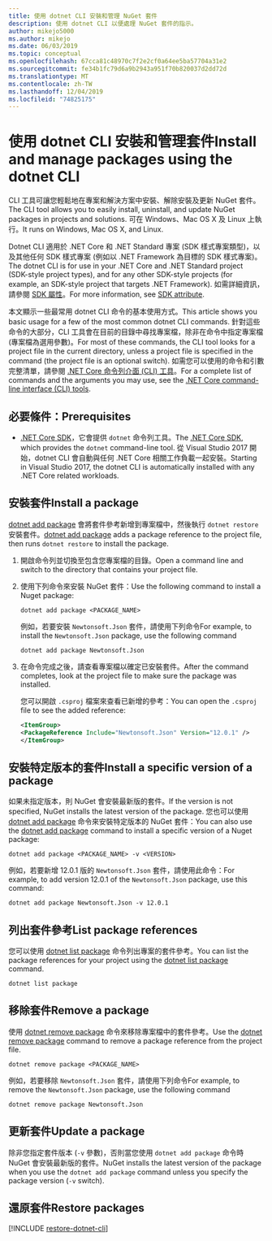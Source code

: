 ```yaml
---
title: 使用 dotnet CLI 安裝和管理 NuGet 套件
description: 使用 dotnet CLI 以便處理 NuGet 套件的指示。
author: mikejo5000
ms.author: mikejo
ms.date: 06/03/2019
ms.topic: conceptual
ms.openlocfilehash: 67cca81c48970c7f2e2cf0a64ee5ba57704a31e2
ms.sourcegitcommit: fe34b1fc79d6a9b2943a951f70b820037d2dd72d
ms.translationtype: MT
ms.contentlocale: zh-TW
ms.lasthandoff: 12/04/2019
ms.locfileid: "74825175"
---
```

# <a name="install-and-manage-packages-using-the-dotnet-cli"></a><span data-ttu-id="c00ec-103">使用 dotnet CLI 安裝和管理套件</span><span class="sxs-lookup"><span data-stu-id="c00ec-103">Install and manage packages using the dotnet CLI</span></span>

<span data-ttu-id="c00ec-104">CLI 工具可讓您輕鬆地在專案和解決方案中安裝、解除安裝及更新 NuGet 套件。</span><span class="sxs-lookup"><span data-stu-id="c00ec-104">The CLI tool allows you to easily install, uninstall, and update NuGet packages in projects and solutions.</span></span> <span data-ttu-id="c00ec-105">可在 Windows、Mac OS X 及 Linux 上執行。</span><span class="sxs-lookup"><span data-stu-id="c00ec-105">It runs on Windows, Mac OS X, and Linux.</span></span>

<span data-ttu-id="c00ec-106">Dotnet CLI 適用於 .NET Core 和 .NET Standard 專案 (SDK 樣式專案類型)，以及其他任何 SDK 樣式專案 (例如以 .NET Framework 為目標的 SDK 樣式專案)。</span><span class="sxs-lookup"><span data-stu-id="c00ec-106">The dotnet CLI is for use in your .NET Core and .NET Standard project (SDK-style project types), and for any other SDK-style projects (for example, an SDK-style project that targets .NET Framework).</span></span> <span data-ttu-id="c00ec-107">如需詳細資訊，請參閱 [SDK 屬性](/dotnet/core/tools/csproj#additions)。</span><span class="sxs-lookup"><span data-stu-id="c00ec-107">For more information, see [SDK attribute](/dotnet/core/tools/csproj#additions).</span></span>

<span data-ttu-id="c00ec-108">本文顯示一些最常用 dotnet CLI 命令的基本使用方式。</span><span class="sxs-lookup"><span data-stu-id="c00ec-108">This article shows you basic usage for a few of the most common dotnet CLI commands.</span></span> <span data-ttu-id="c00ec-109">針對這些命令的大部分，CLI 工具會在目前的目錄中尋找專案檔，除非在命令中指定專案檔 (專案檔為選用參數)。</span><span class="sxs-lookup"><span data-stu-id="c00ec-109">For most of these commands, the CLI tool looks for a project file in the current directory, unless a project file is specified in the command (the project file is an optional switch).</span></span> <span data-ttu-id="c00ec-110">如需您可以使用的命令和引數完整清單，請參閱 [.NET Core 命令列介面 (CLI) 工具](../reference/dotnet-commands.md)。</span><span class="sxs-lookup"><span data-stu-id="c00ec-110">For a complete list of commands and the arguments you may use, see the [.NET Core command-line interface (CLI) tools](../reference/dotnet-commands.md).</span></span>

## <a name="prerequisites"></a><span data-ttu-id="c00ec-111">必要條件：</span><span class="sxs-lookup"><span data-stu-id="c00ec-111">Prerequisites</span></span>

- <span data-ttu-id="c00ec-112">[.NET Core SDK](https://www.microsoft.com/net/download/)，它會提供 `dotnet` 命令列工具。</span><span class="sxs-lookup"><span data-stu-id="c00ec-112">The [.NET Core SDK](https://www.microsoft.com/net/download/), which provides the `dotnet` command-line tool.</span></span> <span data-ttu-id="c00ec-113">從 Visual Studio 2017 開始，dotnet CLI 會自動與任何 .NET Core 相關工作負載一起安裝。</span><span class="sxs-lookup"><span data-stu-id="c00ec-113">Starting in Visual Studio 2017, the dotnet CLI is automatically installed with any .NET Core related workloads.</span></span>

## <a name="install-a-package"></a><span data-ttu-id="c00ec-114">安裝套件</span><span class="sxs-lookup"><span data-stu-id="c00ec-114">Install a package</span></span>

<span data-ttu-id="c00ec-115">[dotnet add package](/dotnet/core/tools/dotnet-add-package?tabs=netcore2x) 會將套件參考新增到專案檔中，然後執行 `dotnet restore` 安裝套件。</span><span class="sxs-lookup"><span data-stu-id="c00ec-115">[dotnet add package](/dotnet/core/tools/dotnet-add-package?tabs=netcore2x) adds a package reference to the project file, then runs `dotnet restore` to install the package.</span></span>

1. <span data-ttu-id="c00ec-116">開啟命令列並切換至包含您專案檔的目錄。</span><span class="sxs-lookup"><span data-stu-id="c00ec-116">Open a command line and switch to the directory that contains your project file.</span></span>

2. <span data-ttu-id="c00ec-117">使用下列命令來安裝 NuGet 套件：</span><span class="sxs-lookup"><span data-stu-id="c00ec-117">Use the following command to install a Nuget package:</span></span>

    ```dotnetcli
    dotnet add package <PACKAGE_NAME>
    ```

    <span data-ttu-id="c00ec-118">例如，若要安裝 `Newtonsoft.Json` 套件，請使用下列命令</span><span class="sxs-lookup"><span data-stu-id="c00ec-118">For example, to install the `Newtonsoft.Json` package, use the following command</span></span>

    ```dotnetcli
    dotnet add package Newtonsoft.Json
    ```

3. <span data-ttu-id="c00ec-119">在命令完成之後，請查看專案檔以確定已安裝套件。</span><span class="sxs-lookup"><span data-stu-id="c00ec-119">After the command completes, look at the project file to make sure the package was installed.</span></span>

   <span data-ttu-id="c00ec-120">您可以開啟 `.csproj` 檔案來查看已新增的參考：</span><span class="sxs-lookup"><span data-stu-id="c00ec-120">You can open the `.csproj` file to see the added reference:</span></span>

    ```xml
   <ItemGroup>
    <PackageReference Include="Newtonsoft.Json" Version="12.0.1" />
   </ItemGroup>
    ```

## <a name="install-a-specific-version-of-a-package"></a><span data-ttu-id="c00ec-121">安裝特定版本的套件</span><span class="sxs-lookup"><span data-stu-id="c00ec-121">Install a specific version of a package</span></span>

<span data-ttu-id="c00ec-122">如果未指定版本，則 NuGet 會安裝最新版的套件。</span><span class="sxs-lookup"><span data-stu-id="c00ec-122">If the version is not specified, NuGet installs the latest version of the package.</span></span> <span data-ttu-id="c00ec-123">您也可以使用 [dotnet add package](/dotnet/core/tools/dotnet-add-package?tabs=netcore2x) 命令來安裝特定版本的 NuGet 套件：</span><span class="sxs-lookup"><span data-stu-id="c00ec-123">You can also use the [dotnet add package](/dotnet/core/tools/dotnet-add-package?tabs=netcore2x) command to install a specific version of a Nuget package:</span></span>

```dotnetcli
dotnet add package <PACKAGE_NAME> -v <VERSION>
```

<span data-ttu-id="c00ec-124">例如，若要新增 12.0.1 版的 `Newtonsoft.Json` 套件，請使用此命令：</span><span class="sxs-lookup"><span data-stu-id="c00ec-124">For example, to add version 12.0.1 of the `Newtonsoft.Json` package, use this command:</span></span>

```dotnetcli
dotnet add package Newtonsoft.Json -v 12.0.1
```

## <a name="list-package-references"></a><span data-ttu-id="c00ec-125">列出套件參考</span><span class="sxs-lookup"><span data-stu-id="c00ec-125">List package references</span></span>

<span data-ttu-id="c00ec-126">您可以使用 [dotnet list package](/dotnet/core/tools/dotnet-list-package?tabs=netcore2x) 命令列出專案的套件參考。</span><span class="sxs-lookup"><span data-stu-id="c00ec-126">You can list the package references for your project using the [dotnet list package](/dotnet/core/tools/dotnet-list-package?tabs=netcore2x) command.</span></span>

```dotnetcli
dotnet list package
```

## <a name="remove-a-package"></a><span data-ttu-id="c00ec-127">移除套件</span><span class="sxs-lookup"><span data-stu-id="c00ec-127">Remove a package</span></span>

<span data-ttu-id="c00ec-128">使用 [dotnet remove package](/dotnet/core/tools/dotnet-remove-package?tabs=netcore2x) 命令來移除專案檔中的套件參考。</span><span class="sxs-lookup"><span data-stu-id="c00ec-128">Use the [dotnet remove package](/dotnet/core/tools/dotnet-remove-package?tabs=netcore2x) command to remove a package reference from the project file.</span></span>

```dotnetcli
dotnet remove package <PACKAGE_NAME>
```

<span data-ttu-id="c00ec-129">例如，若要移除 `Newtonsoft.Json` 套件，請使用下列命令</span><span class="sxs-lookup"><span data-stu-id="c00ec-129">For example, to remove the `Newtonsoft.Json` package, use the following command</span></span>

```dotnetcli
dotnet remove package Newtonsoft.Json
```

## <a name="update-a-package"></a><span data-ttu-id="c00ec-130">更新套件</span><span class="sxs-lookup"><span data-stu-id="c00ec-130">Update a package</span></span>

<span data-ttu-id="c00ec-131">除非您指定套件版本 (`-v` 參數)，否則當您使用 `dotnet add package` 命令時 NuGet 會安裝最新版的套件。</span><span class="sxs-lookup"><span data-stu-id="c00ec-131">NuGet installs the latest version of the package when you use the `dotnet add package` command unless you specify the package version (`-v` switch).</span></span>

## <a name="restore-packages"></a><span data-ttu-id="c00ec-132">還原套件</span><span class="sxs-lookup"><span data-stu-id="c00ec-132">Restore packages</span></span>

[!INCLUDE [restore-dotnet-cli](includes/restore-dotnet-cli.md)]
